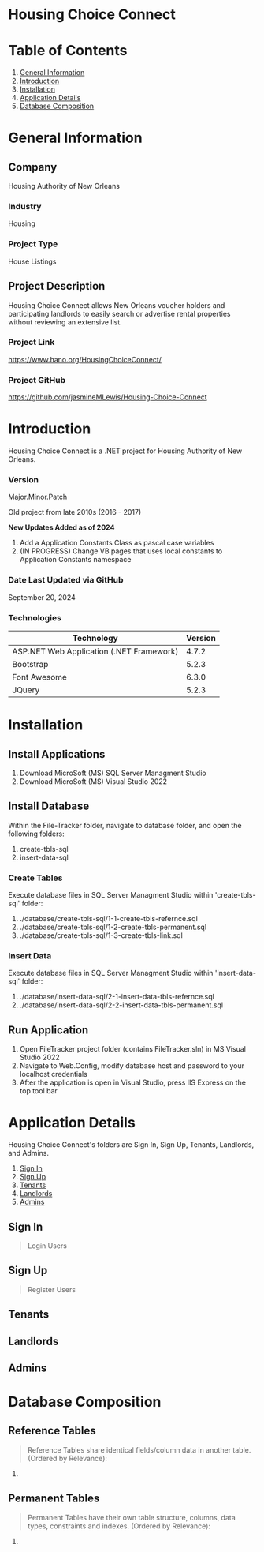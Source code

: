 # Housing Choice Connect


# Table of Contents

1. [General Information](#general-information)
2. [Introduction](#introduction)
3. [Installation](#installation)
4. [Application Details](#application-details)
5. [Database Composition](#database-composition)
 
# General Information

## Company 
Housing Authority of New Orleans

### Industry
Housing

### Project Type
House Listings

## Project Description
Housing Choice Connect allows New Orleans voucher holders and participating landlords to 
easily search or advertise rental properties without reviewing an extensive list.

### Project Link
https://www.hano.org/HousingChoiceConnect/

### Project GitHub
https://github.com/jasmineMLewis/Housing-Choice-Connect


# Introduction
Housing Choice Connect is a .NET project for Housing Authority of New Orleans.

### Version
<p>Major.Minor.Patch</p>
<p>Old project from late 2010s (2016 - 2017)</p>

<b>New Updates Added as of 2024</b>
1. Add a Application Constants Class as pascal case variables
2. (IN PROGRESS) Change VB pages that uses local constants to Application Constants namespace 
 


### Date Last Updated via GitHub
September 20, 2024

### Technologies
| Technology | Version  |
|--|--|
| ASP.NET Web Application (.NET Framework) | 4.7.2 |
| Bootstrap | 5.2.3 |
| Font Awesome | 6.3.0 |
| JQuery | 5.2.3 |


# Installation

## Install Applications
1. Download MicroSoft (MS) SQL Server Managment Studio
2. Download MicroSoft (MS) Visual Studio 2022

## Install Database
Within the File-Tracker folder, navigate to database folder, and open the following folders:
1. create-tbls-sql
2. insert-data-sql

### Create Tables
Execute database files in SQL Server Managment Studio within 'create-tbls-sql' folder:
1. ./database/create-tbls-sql/1-1-create-tbls-refernce.sql
2. ./database/create-tbls-sql/1-2-create-tbls-permanent.sql
3. ./database/create-tbls-sql/1-3-create-tbls-link.sql


### Insert Data
Execute database files in SQL Server Managment Studio within 'insert-data-sql' folder:
1. ./database/insert-data-sql/2-1-insert-data-tbls-refernce.sql
2. ./database/insert-data-sql/2-2-insert-data-tbls-permanent.sql


## Run Application
1. Open FileTracker project folder (contains FileTracker.sln) in MS Visual Studio 2022
2. Navigate to Web.Config, modify database host and password to your localhost credentials
3. After the application is open in Visual Studio, press IIS Express on the top tool bar


# Application Details
Housing Choice Connect's folders are Sign In, Sign Up, Tenants, Landlords, and Admins.
1. [Sign In](#sign-in)
2. [Sign Up](#sign-up)
3. [Tenants](#tenants)
4. [Landlords](#landlords)
5. [Admins](#admins)


## Sign In
> Login Users

## Sign Up
> Register Users

## Tenants
>

## Landlords
>

## Admins
> 


# Database Composition
## Reference  Tables
> Reference Tables share identical fields/column data in another table.
(Ordered by Relevance):
1. 

## Permanent Tables
> Permanent Tables have their own table structure, columns, data types, constraints and indexes.
(Ordered by Relevance):
1. 


